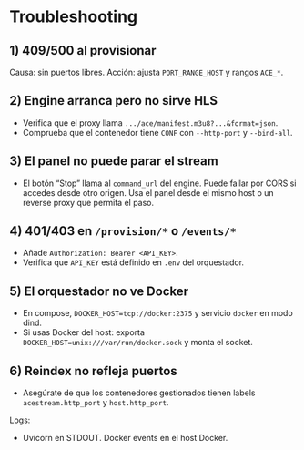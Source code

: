 # Troubleshooting

## 1) 409/500 al provisionar
Causa: sin puertos libres.
Acción: ajusta `PORT_RANGE_HOST` y rangos `ACE_*`.

## 2) Engine arranca pero no sirve HLS
- Verifica que el proxy llama `.../ace/manifest.m3u8?...&format=json`.
- Comprueba que el contenedor tiene `CONF` con `--http-port` y `--bind-all`.

## 3) El panel no puede parar el stream
- El botón “Stop” llama al `command_url` del engine. Puede fallar por CORS si accedes desde otro origen. Usa el panel desde el mismo host o un reverse proxy que permita el paso.

## 4) 401/403 en `/provision/*` o `/events/*`
- Añade `Authorization: Bearer <API_KEY>`.
- Verifica que `API_KEY` está definido en `.env` del orquestador.

## 5) El orquestador no ve Docker
- En compose, `DOCKER_HOST=tcp://docker:2375` y servicio `docker` en modo dind.
- Si usas Docker del host: exporta `DOCKER_HOST=unix:///var/run/docker.sock` y monta el socket.

## 6) Reindex no refleja puertos
- Asegúrate de que los contenedores gestionados tienen labels `acestream.http_port` y `host.http_port`.

Logs:
- Uvicorn en STDOUT. Docker events en el host Docker.
